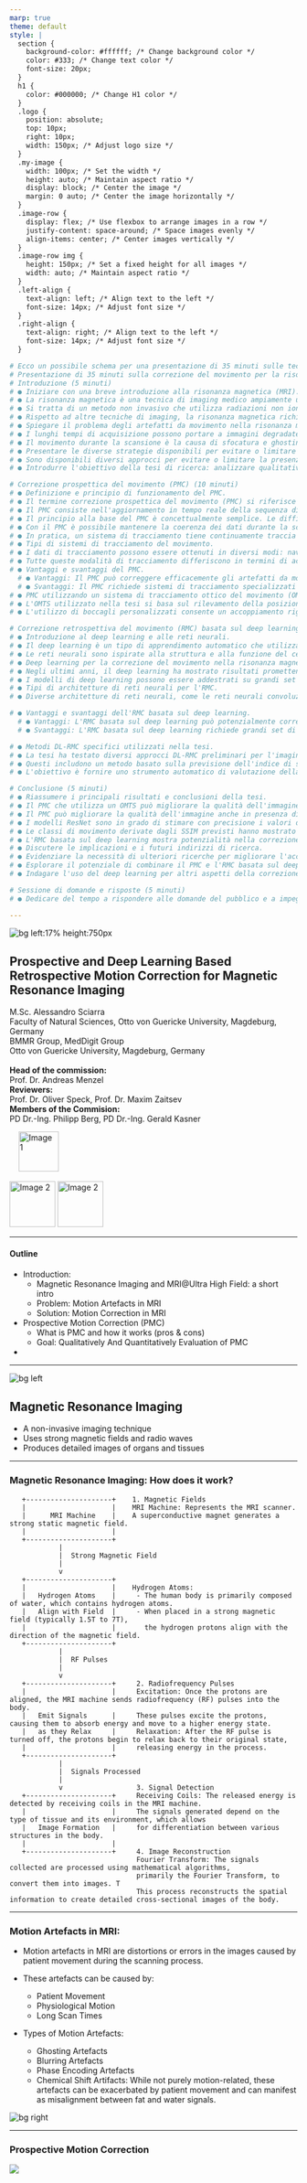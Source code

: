 ```yaml
---
marp: true
theme: default
style: |
  section {
    background-color: #ffffff; /* Change background color */
    color: #333; /* Change text color */
    font-size: 20px;
  }
  h1 {
    color: #000000; /* Change H1 color */
  }
  .logo {
    position: absolute;
    top: 10px;
    right: 10px;
    width: 150px; /* Adjust logo size */
  }
  .my-image {
    width: 100px; /* Set the width */
    height: auto; /* Maintain aspect ratio */
    display: block; /* Center the image */
    margin: 0 auto; /* Center the image horizontally */
  }
  .image-row {
    display: flex; /* Use flexbox to arrange images in a row */
    justify-content: space-around; /* Space images evenly */
    align-items: center; /* Center images vertically */
  }
  .image-row img {
    height: 150px; /* Set a fixed height for all images */
    width: auto; /* Maintain aspect ratio */
  }
  .left-align {
    text-align: left; /* Align text to the left */
    font-size: 14px; /* Adjust font size */
  }
  .right-align {
    text-align: right; /* Align text to the left */
    font-size: 14px; /* Adjust font size */
  }

# Ecco un possibile schema per una presentazione di 35 minuti sulle tecniche di correzione del movimento per la risonanza magnetica, basato sul documento fornito:
# Presentazione di 35 minuti sulla correzione del movimento per la risonanza magnetica
# Introduzione (5 minuti)
# ● Iniziare con una breve introduzione alla risonanza magnetica (MRI).
# ● La risonanza magnetica è una tecnica di imaging medico ampiamente utilizzata per scopi clinici e di ricerca.
# ● Si tratta di un metodo non invasivo che utilizza radiazioni non ionizzanti.
# ● Rispetto ad altre tecniche di imaging, la risonanza magnetica richiede un tempo di acquisizione più lungo.
# ● Spiegare il problema degli artefatti da movimento nella risonanza magnetica.
# ● I lunghi tempi di acquisizione possono portare a immagini degradate in termini di qualità perché i soggetti tendono a muoversi.
# ● Il movimento durante la scansione è la causa di sfocatura e ghosting nelle immagini RM.
# ● Presentare le diverse strategie disponibili per evitare o limitare gli artefatti da movimento nella risonanza magnetica.
# ● Sono disponibili diversi approcci per evitare o limitare la presenza di artefatti da movimento (sfocatura o ghosting), come la correzione prospettica del movimento (PMC), la correzione retrospettiva del movimento (RMC) ecc.
# ● Introdurre l'obiettivo della tesi di ricerca: analizzare qualitativamente e quantitativamente due strategie di correzione del movimento: PMC con un sistema di tracciamento ottico in-bore (OMTS) per l'imaging cerebrale ad altissima risoluzione a 7T e correzione del movimento retrospettiva basata sul deep learning (DL-RMC), utilizzata per il rilevamento, la quantificazione e la correzione degli artefatti da movimento nel caso di imaging cerebrale ad alto campo MRI (1.5 e 3.0 T).

# Correzione prospettica del movimento (PMC) (10 minuti)
# ● Definizione e principio di funzionamento del PMC.
# ● Il termine correzione prospettica del movimento (PMC) si riferisce alla tecnica di correzione mediante l'aggiornamento in tempo reale della sequenza di imaging. È stata proposta per la prima volta da Haacke e Patrick nel 1986.
# ● Il PMC consiste nell'aggiornamento in tempo reale della sequenza di impulsi utilizzando i dati di tracciamento che possono essere acquisiti con diverse modalità.
# ● Il principio alla base del PMC è concettualmente semplice. Le difficoltà di questa tecnica risiedono solitamente nell'implementazione pratica.
# ● Con il PMC è possibile mantenere la coerenza dei dati durante la scansione.
# ● In pratica, un sistema di tracciamento tiene continuamente traccia del posizionamento e dell'orientamento della testa del soggetto, considerata un corpo rigido; queste informazioni vengono poi trasferite al controllo dello scanner; in questo modo le sequenze vengono aggiornate in tempo reale e le immagini ottenute non sono corrotte da artefatti da movimento.
# ● Tipi di sistemi di tracciamento del movimento.
# ● I dati di tracciamento possono essere ottenuti in diversi modi: navigatori di k-spazio o di spazio immagine, tracciamento ottico senza marker della testa e sistemi di telecamere, ecc.
# ● Tutte queste modalità di tracciamento differiscono in termini di accuratezza e precisione.
# ● Vantaggi e svantaggi del PMC.
  # ● Vantaggi: Il PMC può correggere efficacemente gli artefatti da movimento, soprattutto per i movimenti rigidi della testa. Può essere utilizzato con diverse sequenze di risonanza magnetica e può migliorare la qualità dell'immagine e l'affidabilità dei dati.
  # ● Svantaggi: Il PMC richiede sistemi di tracciamento specializzati che possono essere costosi e complessi da impostare e utilizzare. Può aumentare il tempo di scansione e può non essere adatto a tutti i tipi di movimento o a tutti i pazienti.
# ● PMC utilizzando un sistema di tracciamento ottico del movimento (OMTS).
# ● L'OMTS utilizzato nella tesi si basa sul rilevamento della posizione 3D (X, Y, Z) e dell'orientamento (Pitch, Yaw, Roll) di un marker Moiré Phase Tracking (MPT).
# ● L'utilizzo di boccagli personalizzati consente un accoppiamento rigido e impedisce lo pseudo-movimento.

# Correzione retrospettiva del movimento (RMC) basata sul deep learning (10 minuti)
# ● Introduzione al deep learning e alle reti neurali.
# ● Il deep learning è un tipo di apprendimento automatico che utilizza reti neurali artificiali per apprendere dai dati e fare previsioni o decisioni.
# ● Le reti neurali sono ispirate alla struttura e alla funzione del cervello umano e sono costituite da strati di nodi interconnessi che elaborano le informazioni.
# ● Deep learning per la correzione del movimento nella risonanza magnetica.
# ● Negli ultimi anni, il deep learning ha mostrato risultati promettenti nella correzione degli artefatti da movimento nella risonanza magnetica.
# ● I modelli di deep learning possono essere addestrati su grandi set di dati di immagini RM con e senza artefatti da movimento per apprendere le relazioni tra di essi.
# ● Tipi di architetture di reti neurali per l'RMC.
# ● Diverse architetture di reti neurali, come le reti neurali convoluzionali (CNN), le reti neurali ricorrenti (RNN) e le reti generative avversarie (GAN), sono state utilizzate per l'RMC.

# ● Vantaggi e svantaggi dell'RMC basata sul deep learning.
  # ● Vantaggi: L'RMC basata sul deep learning può potenzialmente correggere sia i movimenti rigidi che quelli non rigidi. Può essere utilizzata con diverse sequenze di risonanza magnetica e può ottenere risultati accurati senza la necessità di dati o hardware di tracciamento aggiuntivi.
  # ● Svantaggi: L'RMC basata sul deep learning richiede grandi set di dati di addestramento e può essere computazionalmente costosa. Potrebbe esserci il rischio di overfitting o di generare artefatti non realistici.

# ● Metodi DL-RMC specifici utilizzati nella tesi.
# ● La tesi ha testato diversi approcci DL-RMC preliminari per l'imaging cerebrale strutturale.
# ● Questi includono un metodo basato sulla previsione dell'indice di similarità strutturale (SSIM) tramite una rete neurale e l'applicazione di diverse reti neurali (ad esempio, rete residua (ResNet) e rete U (U-Net)) per la correzione retrospettiva degli artefatti da movimento.
# ● L'obiettivo è fornire uno strumento automatico di valutazione della qualità dell'immagine (IQA) in grado di rilevare la presenza di artefatti da movimento e quantificare il livello di corruzione o distorsione rispetto all'immagine di verità di base, basato sulla regressione dello SSIM.

# Conclusione (5 minuti)
# ● Riassumere i principali risultati e conclusioni della tesi.
# ● Il PMC che utilizza un OMTS può migliorare la qualità dell'immagine di scansioni già eccellenti di soggetti sani e conformi in assenza di movimento intenzionale.
# ● Il PMC può migliorare la qualità dell'immagine anche in presenza di movimenti molto forti.
# ● I modelli ResNet sono in grado di stimare con precisione i valori dello SSIM da immagini corrotte artificialmente dal movimento.
# ● Le classi di movimento derivate dagli SSIM previsti hanno mostrato un'elevata accuratezza nella classificazione degli artefatti da movimento.
# ● L'RMC basata sul deep learning mostra potenzialità nella correzione degli artefatti da movimento in una varietà di contrasti e risoluzioni di risonanza magnetica.
# ● Discutere le implicazioni e i futuri indirizzi di ricerca.
# ● Evidenziare la necessità di ulteriori ricerche per migliorare l'accuratezza, l'efficienza e la generalizzabilità delle tecniche di correzione del movimento basate sul deep learning.
# ● Esplorare il potenziale di combinare il PMC e l'RMC basata sul deep learning per ottenere risultati di correzione ottimali.
# ● Indagare l'uso del deep learning per altri aspetti della correzione del movimento nella risonanza magnetica, come il rilevamento del movimento, la segmentazione e l'analisi quantitativa.

# Sessione di domande e risposte (5 minuti)
# ● Dedicare del tempo a rispondere alle domande del pubblico e a impegnarsi in ulteriori discussioni sull'argomento.

---
```

![bg left:17% height:750px](images/3DMPRAGE-sag-ax-corv.png)
## Prospective and Deep Learning Based Retrospective Motion Correction for Magnetic Resonance Imaging

<div class="left-align">
    M.Sc. Alessandro Sciarra<br>
    Faculty of Natural Sciences, Otto von Guericke University, Magdeburg, Germany<br>
    BMMR Group, MedDigit Group<br>
    Otto von Guericke University, Magdeburg, Germany<br>
</div>
<br>
<div class="right-align">
    <strong>Head of the commission:</strong><br>
    Prof. Dr. Andreas Menzel<br>
    <strong>Reviewers:</strong><br>
    Prof. Dr. Oliver Speck, 
    Prof. Dr. Maxim Zaitsev<br>
    <strong>Members of the Commision:</strong><br>
    PD Dr.-Ing. Philipp Berg, 
    PD Dr.-Ing. Gerald Kasner<br>
</div>

&nbsp;&nbsp;&nbsp; <!-- Add spaces -->
<img src="images/logo_verde.png" alt="Image 1"  height=70px/>
<!-- &nbsp;&nbsp;&nbsp; Add spaces -->
<img src="images/bmmr_logo_RGB_125.png" alt="Image 2"  height=80px/>
<!-- &nbsp;&nbsp;&nbsp; Add spaces -->
<img src="images/MedDigit.png" alt="Image 2"  height=80px/>

<!-- <div class="image-row">
  <img src="logo_verde.png" alt="Image 1" />
  <img src="bmmr_logo_RGB_125.png" alt="Image 2" />
  <img src="Medigit.png" alt="Image 3" />
</div> -->


---

#### Outline

- Introduction:
  + Magnetic Resonance Imaging and MRI@Ultra High Field: a short intro
  + Problem: Motion Artefacts in MRI
  + Solution: Motion Correction in MRI
- Prospective Motion Correction (PMC) 
  + What is PMC and how it works (pros & cons)
  + Goal: Qualitatively And Quantitatively Evaluation of PMC
- 
<!-- - Goal: why this work?
- Prospective Motion Correction (PMC): State of the art and our setup
- Image Quality Assessment for PMC: Results
- Conclusion
- Deep Learning for Motion Correction: the Retrospective approach
- Evaluation
- conclusion
- Future Work -->

---
![bg left](images/au70_T1_OFFv.png)
## Magnetic Resonance Imaging 

- A non-invasive imaging technique
- Uses strong magnetic fields and radio waves
- Produces detailed images of organs and tissues

---

### Magnetic Resonance Imaging: How does it work?

```
   +---------------------+    1. Magnetic Fields
   |                     |    MRI Machine: Represents the MRI scanner. 
   |      MRI Machine    |    A superconductive magnet generates a strong static magnetic field.
   |                     |
   +---------------------+
            |
            |  Strong Magnetic Field
            |
            v
   +---------------------+    
   |                     |    Hydrogen Atoms: 
   |   Hydrogen Atoms    |     - The human body is primarily composed of water, which contains hydrogen atoms.
   |   Align with Field  |     - When placed in a strong magnetic field (typically 1.5T to 7T), 
   |                     |       the hydrogen protons align with the direction of the magnetic field.
   +---------------------+
            |
            |  RF Pulses
            |
            v
   +---------------------+     2. Radiofrequency Pulses
   |                     |     Excitation: Once the protons are aligned, the MRI machine sends radiofrequency (RF) pulses into the body. 
   |   Emit Signals      |     These pulses excite the protons, causing them to absorb energy and move to a higher energy state.
   |   as they Relax     |     Relaxation: After the RF pulse is turned off, the protons begin to relax back to their original state, 
   |                     |     releasing energy in the process.
   +---------------------+
            |
            |  Signals Processed
            |                  
            v                  3. Signal Detection
   +---------------------+     Receiving Coils: The released energy is detected by receiving coils in the MRI machine. 
   |                     |     The signals generated depend on the type of tissue and its environment, which allows 
   |   Image Formation   |     for differentiation between various structures in the body.
   |                     |
   +---------------------+     4. Image Reconstruction
                               Fourier Transform: The signals collected are processed using mathematical algorithms, 
                               primarily the Fourier Transform, to convert them into images. T
                               This process reconstructs the spatial information to create detailed cross-sectional images of the body.

```

---

###  Motion Artefacts in MRI:
- Motion artefacts in MRI are distortions or errors in the images caused by patient movement during the scanning process.
- These artefacts can be caused by:
  + Patient Movement
  + Physiological Motion
  + Long Scan Times

- Types of Motion Artefacts:
  + Ghosting Artefacts
  + Blurring Artefacts
  + Phase Encoding Artefacts
  + Chemical Shift Artifacts:  While not purely motion-related, these artefacts can be exacerbated by patient movement and can manifest as misalignment between fat and water signals.

![bg right](images/example-motion-artifacts.png)

---
### Prospective Motion Correction

![](images/camera-system.png)
<!-- Motion artifacts in MRI are distortions or errors in the images caused by patient movement during the scanning process. These artifacts can significantly affect the quality of the images and may lead to misinterpretation of the results. Here are some key points regarding motion artifacts in MRI:

Causes of Motion Artifacts
Patient Movement: Any voluntary or involuntary movement by the patient, such as breathing, swallowing, or muscle contractions, can lead to motion artifacts.
Physiological Motion: Natural body processes, such as heartbeat and respiration, can cause shifts in the position of structures being imaged.
Long Scan Times: Longer MRI sequences increase the likelihood of patient movement, making it essential to minimize scan duration when possible.
Types of Motion Artifacts
Ghosting Artifacts:

Description: These appear as repetitive, faint copies of the main image, often aligned with the direction of movement.
Cause: Typically caused by periodic motion, such as breathing or pulsatile blood flow.
Blurring:

Description: This results in a loss of sharpness in the images, making structures appear smeared or fuzzy.
Cause: Can occur due to any movement during the acquisition of the image data.
Phase Encoding Artifacts:

Description: These artifacts occur when motion happens during the phase encoding step of the MRI sequence, leading to distortions in the final image.
Cause: Often linked to respiratory motion, resulting in spatial misregistration of tissue.
Chemical Shift Artifacts:

Description: While not purely motion-related, these artifacts can be exacerbated by patient movement and can manifest as misalignment between fat and water signals.
Cause: Differences in resonance frequencies between fat and water protons can cause misregistration, particularly at fat-water interfaces.
Mitigation Strategies
Patient Preparation:

Educate patients about the importance of remaining still during the scan.
Use comfort measures, such as pillows or straps, to help minimize movement.
Breath-Holding Techniques:

Instruct patients to hold their breath during specific sequences, especially for abdominal imaging, to reduce motion from respiration.
Shorter Scan Times:

Utilize faster imaging techniques, such as parallel imaging or compressed sensing, to reduce the time needed for acquisition.
Motion Correction Algorithms:

Implement advanced post-processing techniques that can help correct for motion artifacts in the acquired images.
Use of Sedation:

In cases of extreme anxiety or inability to remain still, sedation may be considered, especially in pediatric or claustrophobic patients.
Conclusion
Motion artifacts in MRI can significantly impact image quality and diagnostic accuracy. Understanding the causes and types of motion artifacts, as well as employing strategies to mitigate them, is essential for obtaining high-quality MRI images and ensuring accurate clinical interpretations. -->


<!-- 1. Magnetic Field
- **Alignment of Protons**:
  - The human body is primarily composed of water, which contains hydrogen atoms.
  - When placed in a strong magnetic field (typically 1.5T to 7T), the hydrogen protons align with the direction of the magnetic field.

2. Radiofrequency Pulses
- **Excitation**:
  - A radiofrequency (RF) pulse is applied, which temporarily disrupts the alignment of the protons.
  - The frequency of the RF pulse is tuned to the Larmor frequency, which is specific to the strength of the magnetic field and the type of nucleus being imaged.

3. Relaxation and Signal Detection
- **Relaxation**:
  - After the RF pulse is turned off, the protons begin to return to their original alignment (equilibrium state).
  - This process occurs in two phases:
    - **T1 Relaxation (Spin-Lattice Relaxation)**: Protons release energy to their surroundings, returning to alignment with the magnetic field.
    - **T2 Relaxation (Spin-Spin Relaxation)**: Protons lose coherence among their spins, leading to a decay of the signal.
  
- **Signal Emission**:
  - As protons relax, they emit radiofrequency signals, which are detected by the MRI scanner.

4. Image Reconstruction
- **Data Acquisition**:
  - The emitted signals are collected and digitized.
  
- **Fourier Transform**:
  - The raw data is processed using mathematical algorithms (Fourier Transform) to convert the signals into images.
  
- **Image Formation**:
  - The resulting images represent different tissue types based on their relaxation properties (T1 and T2 times), allowing for detailed visualization of anatomical structures.
--- 

-->



